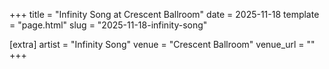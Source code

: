 +++
title = "Infinity Song at Crescent Ballroom"
date = 2025-11-18
template = "page.html"
slug = "2025-11-18-infinity-song"

[extra]
artist = "Infinity Song"
venue = "Crescent Ballroom"
venue_url = ""
+++
